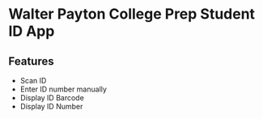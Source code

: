 # Walter Payton College Prep Student ID App

## Features 

* Scan ID
* Enter ID number manually
* Display ID Barcode
* Display ID Number
